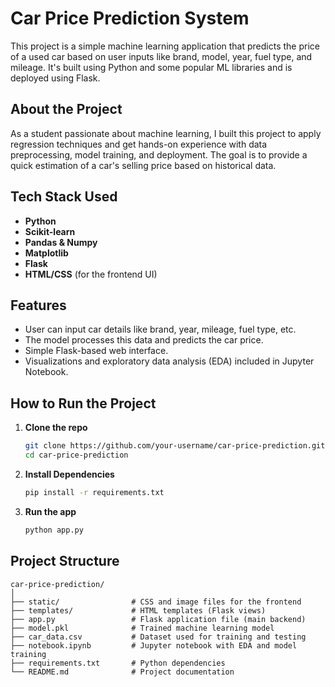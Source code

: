 # Car Price Prediction System

This project is a simple machine learning application that predicts the price of a used car based on user inputs like brand, model, year, fuel type, and mileage. It's built using Python and some popular ML libraries and is deployed using Flask.

## About the Project

As a student passionate about machine learning, I built this project to apply regression techniques and get hands-on experience with data preprocessing, model training, and deployment. The goal is to provide a quick estimation of a car's selling price based on historical data.

## Tech Stack Used

- **Python**
- **Scikit-learn**
- **Pandas & Numpy**
- **Matplotlib**
- **Flask**
- **HTML/CSS** (for the frontend UI)

## Features

- User can input car details like brand, year, mileage, fuel type, etc.
- The model processes this data and predicts the car price.
- Simple Flask-based web interface.
- Visualizations and exploratory data analysis (EDA) included in Jupyter Notebook.

## How to Run the Project

1. **Clone the repo**  
   ```bash
   git clone https://github.com/your-username/car-price-prediction.git
   cd car-price-prediction
2. **Install Dependencies**
   ```bash
   pip install -r requirements.txt
3. **Run the app**
   ```bash
   python app.py

## Project Structure

```text
car-price-prediction/
│
├── static/                # CSS and image files for the frontend
├── templates/             # HTML templates (Flask views)
├── app.py                 # Flask application file (main backend)
├── model.pkl              # Trained machine learning model
├── car_data.csv           # Dataset used for training and testing
├── notebook.ipynb         # Jupyter notebook with EDA and model training
├── requirements.txt       # Python dependencies
└── README.md              # Project documentation

   
